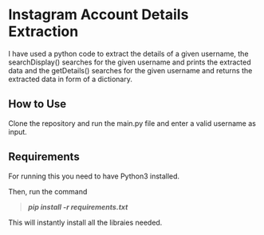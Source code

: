 # Instagram Account Details Extraction
I have used a python code to extract the details of a given username, the searchDisplay() searches for the given username and prints the extracted data and the getDetails() searches for the given username and returns the extracted data in form of a dictionary.
## How to Use
Clone the repository and run the main.py file and enter a valid username as input.
## Requirements
For running this you need to have Python3 installed.

Then, run the command 

>***pip install -r requirements.txt***


This will instantly install all the libraies needed.
